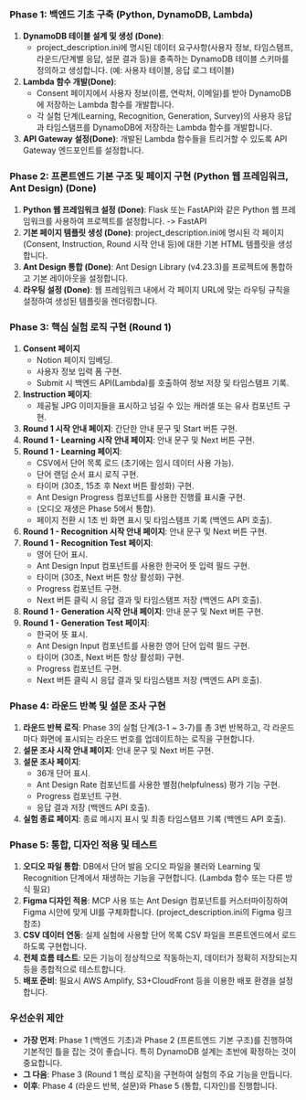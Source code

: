 ### **Phase 1: 백엔드 기초 구축 (Python, DynamoDB, Lambda)**

1. **DynamoDB 테이블 설계 및 생성 (Done)**: 
    - project_description.ini에 명시된 데이터 요구사항(사용자 정보, 타임스탬프, 라운드/단계별 응답, 설문 결과 등)을 충족하는 DynamoDB 테이블 스키마를 정의하고 생성합니다. 
    (예: 사용자 테이블, 응답 로그 테이블)
2. **Lambda 함수 개발(Done)**:
    - Consent 페이지에서 사용자 정보(이름, 연락처, 이메일)를 받아 DynamoDB에 저장하는 Lambda 함수를 개발합니다.
    - 각 실험 단계(Learning, Recognition, Generation, Survey)의 사용자 응답과 타임스탬프를 DynamoDB에 저장하는 Lambda 함수를 개발합니다.
3. **API Gateway 설정(Done)**: 개발된 Lambda 함수들을 트리거할 수 있도록 API Gateway 엔드포인트를 설정합니다.

### **Phase 2: 프론트엔드 기본 구조 및 페이지 구현 (Python 웹 프레임워크, Ant Design) (Done)**

1. **Python 웹 프레임워크 설정 (Done)**: Flask 또는 FastAPI와 같은 Python 웹 프레임워크를 사용하여 프로젝트를 설정합니다. -> FastAPI
2. **기본 페이지 템플릿 생성 (Done)**: 
    project_description.ini에 명시된 각 페이지(Consent, Instruction, Round 시작 안내 등)에 대한 기본 HTML 템플릿을 생성합니다.
3. **Ant Design 통합 (Done)**: Ant Design Library (v4.23.3)를 프로젝트에 통합하고 기본 레이아웃을 설정합니다.
4. **라우팅 설정 (Done)**: 웹 프레임워크 내에서 각 페이지 URL에 맞는 라우팅 규칙을 설정하여 생성된 템플릿을 렌더링합니다.

### **Phase 3: 핵심 실험 로직 구현 (Round 1)**

1. **Consent 페이지**
    - Notion 페이지 임베딩.
    - 사용자 정보 입력 폼 구현.
    - Submit 시 백엔드 API(Lambda)를 호출하여 정보 저장 및 타임스탬프 기록.
2. **Instruction 페이지**:
    - 제공될 JPG 이미지들을 표시하고 넘길 수 있는 캐러셀 또는 유사 컴포넌트 구현.
3. **Round 1 시작 안내 페이지**: 간단한 안내 문구 및 Start 버튼 구현.
4. **Round 1 - Learning 시작 안내 페이지**: 안내 문구 및 Next 버튼 구현.
5. **Round 1 - Learning 페이지**:
    - CSV에서 단어 목록 로드 (초기에는 임시 데이터 사용 가능).
    - 단어 랜덤 순서 표시 로직 구현.
    - 타이머 (30초, 15초 후 Next 버튼 활성화) 구현.
    - Ant Design Progress 컴포넌트를 사용한 진행률 표시줄 구현.
    - (오디오 재생은 Phase 5에서 통합).
    - 페이지 전환 시 1초 빈 화면 표시 및 타임스탬프 기록 (백엔드 API 호출).
6. **Round 1 - Recognition 시작 안내 페이지**: 안내 문구 및 Next 버튼 구현.
7. **Round 1 - Recognition Test 페이지**:
    - 영어 단어 표시.
    - Ant Design Input 컴포넌트를 사용한 한국어 뜻 입력 필드 구현.
    - 타이머 (30초, Next 버튼 항상 활성화) 구현.
    - Progress 컴포넌트 구현.
    - Next 버튼 클릭 시 응답 결과 및 타임스탬프 저장 (백엔드 API 호출).
8. **Round 1 - Generation 시작 안내 페이지**: 안내 문구 및 Next 버튼 구현.
9. **Round 1 - Generation Test 페이지**:
    - 한국어 뜻 표시.
    - Ant Design Input 컴포넌트를 사용한 영어 단어 입력 필드 구현.
    - 타이머 (30초, Next 버튼 항상 활성화) 구현.
    - Progress 컴포넌트 구현.
    - Next 버튼 클릭 시 응답 결과 및 타임스탬프 저장 (백엔드 API 호출).

### **Phase 4: 라운드 반복 및 설문 조사 구현**

1. **라운드 반복 로직**: Phase 3의 실험 단계(3-1 ~ 3-7)를 총 3번 반복하고, 각 라운드마다 화면에 표시되는 라운드 번호를 업데이트하는 로직을 구현합니다.
2. **설문 조사 시작 안내 페이지**: 안내 문구 및 Next 버튼 구현.
3. **설문 조사 페이지**:
    - 36개 단어 표시.
    - Ant Design Rate 컴포넌트를 사용한 별점(helpfulness) 평가 기능 구현.
    - Progress 컴포넌트 구현.
    - 응답 결과 저장 (백엔드 API 호출).
4. **실험 종료 페이지**: 종료 메시지 표시 및 최종 타임스탬프 기록 (백엔드 API 호출).

### **Phase 5: 통합, 디자인 적용 및 테스트**

1. **오디오 파일 통합**: DB에서 단어 발음 오디오 파일을 불러와 Learning 및 Recognition 단계에서 재생하는 기능을 구현합니다. (Lambda 함수 또는 다른 방식 필요)
2. **Figma 디자인 적용**: MCP 사용 또는 Ant Design 컴포넌트를 커스터마이징하여 Figma 시안에 맞게 UI를 구체화합니다. (project_description.ini의 Figma 링크 참조)
3. **CSV 데이터 연동**: 실제 실험에 사용할 단어 목록 CSV 파일을 프론트엔드에서 로드하도록 구현합니다.
4. **전체 흐름 테스트**: 모든 기능이 정상적으로 작동하는지, 데이터가 정확히 저장되는지 등을 종합적으로 테스트합니다.
5. **배포 준비**: 필요시 AWS Amplify, S3+CloudFront 등을 이용한 배포 환경을 설정합니다.

### 우선순위 제안

- **가장 먼저**: Phase 1 (백엔드 기초)과 Phase 2 (프론트엔드 기본 구조)를 진행하여 기본적인 틀을 잡는 것이 좋습니다. 특히 DynamoDB 설계는 초반에 확정하는 것이 중요합니다.
- **그 다음**: Phase 3 (Round 1 핵심 로직)을 구현하여 실험의 주요 기능을 만듭니다.
- **이후**: Phase 4 (라운드 반복, 설문)와 Phase 5 (통합, 디자인)를 진행합니다.



